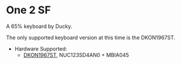 # One 2 SF

A 65% keyboard by Ducky.

The only supported keyboard version at this time is the DKON1967ST.

* Hardware Supported:
  * [DKON1967ST](1967st/), NUC123SD4AN0 + MBIA045
